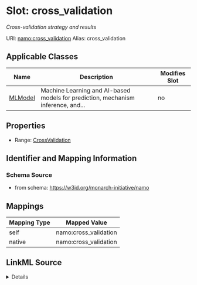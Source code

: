 

# Slot: cross_validation 


_Cross-validation strategy and results_





URI: [namo:cross_validation](https://w3id.org/monarch-initiative/namo/cross_validation)
Alias: cross_validation

<!-- no inheritance hierarchy -->





## Applicable Classes

| Name | Description | Modifies Slot |
| --- | --- | --- |
| [MLModel](MLModel.md) | Machine Learning and AI-based models for prediction, mechanism inference, and... |  no  |






## Properties

* Range: [CrossValidation](CrossValidation.md)




## Identifier and Mapping Information






### Schema Source


* from schema: https://w3id.org/monarch-initiative/namo




## Mappings

| Mapping Type | Mapped Value |
| ---  | ---  |
| self | namo:cross_validation |
| native | namo:cross_validation |




## LinkML Source

<details>
```yaml
name: cross_validation
description: Cross-validation strategy and results
from_schema: https://w3id.org/monarch-initiative/namo
rank: 1000
alias: cross_validation
owner: MLModel
domain_of:
- MLModel
range: CrossValidation
inlined: true

```
</details>